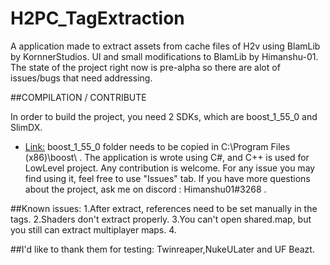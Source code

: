 # H2PC_TagExtraction
A application made to extract assets from cache files of H2v using BlamLib by KornnerStudios.
UI and small modifications to BlamLib by Himanshu-01.
The state of the project right now is pre-alpha so there are alot of issues/bugs that need addressing.

##COMPILATION / CONTRIBUTE

In order to build the project, you need 2 SDKs, which are boost_1_55_0 and SlimDX.
- [Link:](https://drive.google.com/file/d/0B2ezZImuw5cpMGQwcmpLeE53Rlk/view?usp=sharing)
boost_1_55_0 folder needs to be copied in C:\Program Files (x86)\boost\ .
The application is wrote using C#, and C++ is used for LowLevel project.
Any contribution is welcome.
For any issue you may find using it, feel free to use "Issues" tab.
If you have more questions about the project, ask me on discord : Himanshu01#3268 .

##Known issues:
1.After extract, references need to be set manually in the tags.
2.Shaders don't extract properly.
3.You can't open shared.map, but you still can extract multiplayer maps.
4.

##I'd like to thank them for testing:
Twinreaper,NukeULater and UF Beazt.
